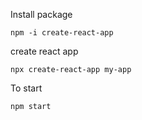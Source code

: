Install package

`npm -i create-react-app`

create react app

`npx create-react-app my-app`

To start 

`npm start`